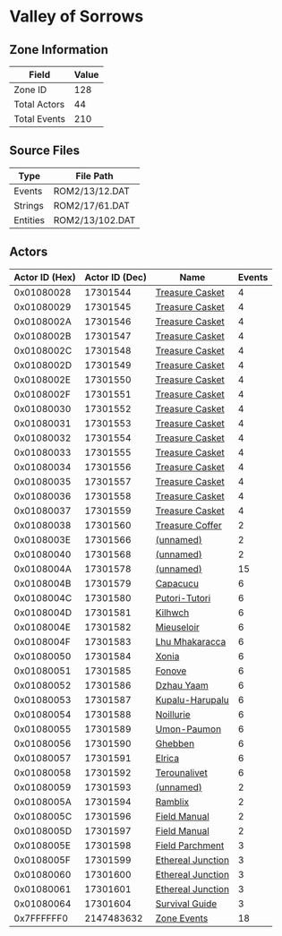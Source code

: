 # Valley of Sorrows

## Zone Information

| Field        |   Value |
|--------------|---------|
| Zone ID      |     128 |
| Total Actors |      44 |
| Total Events |     210 |

## Source Files

| Type     | File Path       |
|----------|-----------------|
| Events   | ROM2/13/12.DAT  |
| Strings  | ROM2/17/61.DAT  |
| Entities | ROM2/13/102.DAT |

## Actors

| Actor ID (Hex)   |   Actor ID (Dec) | Name                                                         |   Events |
|------------------|------------------|--------------------------------------------------------------|----------|
| 0x01080028       |         17301544 | [Treasure Casket](./17301544%20-%20Treasure%20Casket.md)     |        4 |
| 0x01080029       |         17301545 | [Treasure Casket](./17301545%20-%20Treasure%20Casket.md)     |        4 |
| 0x0108002A       |         17301546 | [Treasure Casket](./17301546%20-%20Treasure%20Casket.md)     |        4 |
| 0x0108002B       |         17301547 | [Treasure Casket](./17301547%20-%20Treasure%20Casket.md)     |        4 |
| 0x0108002C       |         17301548 | [Treasure Casket](./17301548%20-%20Treasure%20Casket.md)     |        4 |
| 0x0108002D       |         17301549 | [Treasure Casket](./17301549%20-%20Treasure%20Casket.md)     |        4 |
| 0x0108002E       |         17301550 | [Treasure Casket](./17301550%20-%20Treasure%20Casket.md)     |        4 |
| 0x0108002F       |         17301551 | [Treasure Casket](./17301551%20-%20Treasure%20Casket.md)     |        4 |
| 0x01080030       |         17301552 | [Treasure Casket](./17301552%20-%20Treasure%20Casket.md)     |        4 |
| 0x01080031       |         17301553 | [Treasure Casket](./17301553%20-%20Treasure%20Casket.md)     |        4 |
| 0x01080032       |         17301554 | [Treasure Casket](./17301554%20-%20Treasure%20Casket.md)     |        4 |
| 0x01080033       |         17301555 | [Treasure Casket](./17301555%20-%20Treasure%20Casket.md)     |        4 |
| 0x01080034       |         17301556 | [Treasure Casket](./17301556%20-%20Treasure%20Casket.md)     |        4 |
| 0x01080035       |         17301557 | [Treasure Casket](./17301557%20-%20Treasure%20Casket.md)     |        4 |
| 0x01080036       |         17301558 | [Treasure Casket](./17301558%20-%20Treasure%20Casket.md)     |        4 |
| 0x01080037       |         17301559 | [Treasure Casket](./17301559%20-%20Treasure%20Casket.md)     |        4 |
| 0x01080038       |         17301560 | [Treasure Coffer](./17301560%20-%20Treasure%20Coffer.md)     |        2 |
| 0x0108003E       |         17301566 | [(unnamed)](./17301566.md)                                   |        2 |
| 0x01080040       |         17301568 | [(unnamed)](./17301568.md)                                   |        2 |
| 0x0108004A       |         17301578 | [(unnamed)](./17301578.md)                                   |       15 |
| 0x0108004B       |         17301579 | [Capacucu](./17301579%20-%20Capacucu.md)                     |        6 |
| 0x0108004C       |         17301580 | [Putori-Tutori](./17301580%20-%20Putori-Tutori.md)           |        6 |
| 0x0108004D       |         17301581 | [Kilhwch](./17301581%20-%20Kilhwch.md)                       |        6 |
| 0x0108004E       |         17301582 | [Mieuseloir](./17301582%20-%20Mieuseloir.md)                 |        6 |
| 0x0108004F       |         17301583 | [Lhu Mhakaracca](./17301583%20-%20Lhu%20Mhakaracca.md)       |        6 |
| 0x01080050       |         17301584 | [Xonia](./17301584%20-%20Xonia.md)                           |        6 |
| 0x01080051       |         17301585 | [Fonove](./17301585%20-%20Fonove.md)                         |        6 |
| 0x01080052       |         17301586 | [Dzhau Yaam](./17301586%20-%20Dzhau%20Yaam.md)               |        6 |
| 0x01080053       |         17301587 | [Kupalu-Harupalu](./17301587%20-%20Kupalu-Harupalu.md)       |        6 |
| 0x01080054       |         17301588 | [Noillurie](./17301588%20-%20Noillurie.md)                   |        6 |
| 0x01080055       |         17301589 | [Umon-Paumon](./17301589%20-%20Umon-Paumon.md)               |        6 |
| 0x01080056       |         17301590 | [Ghebben](./17301590%20-%20Ghebben.md)                       |        6 |
| 0x01080057       |         17301591 | [Elrica](./17301591%20-%20Elrica.md)                         |        6 |
| 0x01080058       |         17301592 | [Terounalivet](./17301592%20-%20Terounalivet.md)             |        6 |
| 0x01080059       |         17301593 | [(unnamed)](./17301593.md)                                   |        2 |
| 0x0108005A       |         17301594 | [Ramblix](./17301594%20-%20Ramblix.md)                       |        2 |
| 0x0108005C       |         17301596 | [Field Manual](./17301596%20-%20Field%20Manual.md)           |        2 |
| 0x0108005D       |         17301597 | [Field Manual](./17301597%20-%20Field%20Manual.md)           |        2 |
| 0x0108005E       |         17301598 | [Field Parchment](./17301598%20-%20Field%20Parchment.md)     |        3 |
| 0x0108005F       |         17301599 | [Ethereal Junction](./17301599%20-%20Ethereal%20Junction.md) |        3 |
| 0x01080060       |         17301600 | [Ethereal Junction](./17301600%20-%20Ethereal%20Junction.md) |        3 |
| 0x01080061       |         17301601 | [Ethereal Junction](./17301601%20-%20Ethereal%20Junction.md) |        3 |
| 0x01080064       |         17301604 | [Survival Guide](./17301604%20-%20Survival%20Guide.md)       |        3 |
| 0x7FFFFFF0       |       2147483632 | [Zone Events](./Zone%20Events.md)                            |       18 |